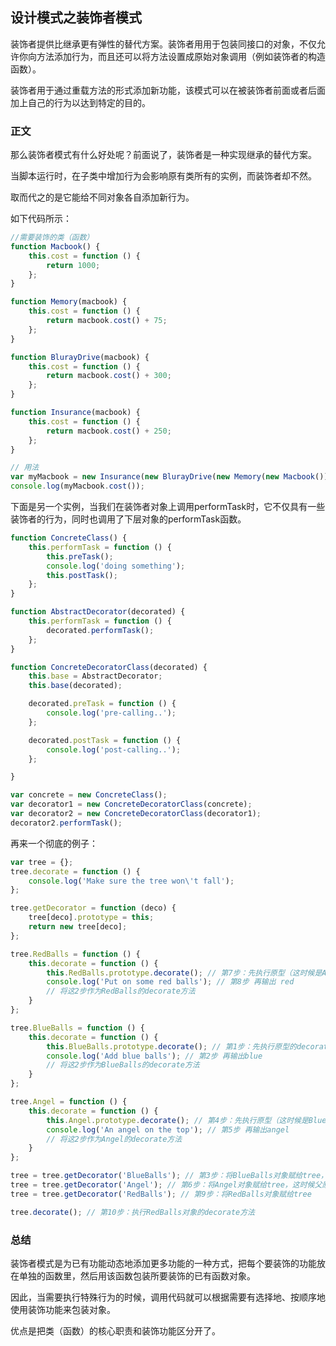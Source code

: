 ## 设计模式之装饰者模式

装饰者提供比继承更有弹性的替代方案。装饰者用用于包装同接口的对象，不仅允许你向方法添加行为，而且还可以将方法设置成原始对象调用（例如装饰者的构造函数）。

装饰者用于通过重载方法的形式添加新功能，该模式可以在被装饰者前面或者后面加上自己的行为以达到特定的目的。

### **正文**

那么装饰者模式有什么好处呢？前面说了，装饰者是一种实现继承的替代方案。

当脚本运行时，在子类中增加行为会影响原有类所有的实例，而装饰者却不然。

取而代之的是它能给不同对象各自添加新行为。

如下代码所示：

```js
//需要装饰的类（函数）
function Macbook() {
    this.cost = function () {
        return 1000;
    };
}

function Memory(macbook) {
    this.cost = function () {
        return macbook.cost() + 75;
    };
}

function BlurayDrive(macbook) {
    this.cost = function () {
        return macbook.cost() + 300;
    };
}

function Insurance(macbook) {
    this.cost = function () {
        return macbook.cost() + 250;
    };
}

// 用法
var myMacbook = new Insurance(new BlurayDrive(new Memory(new Macbook())));
console.log(myMacbook.cost());
```

下面是另一个实例，当我们在装饰者对象上调用performTask时，它不仅具有一些装饰者的行为，同时也调用了下层对象的performTask函数。

```js
function ConcreteClass() {
    this.performTask = function () {
        this.preTask();
        console.log('doing something');
        this.postTask();
    };
}

function AbstractDecorator(decorated) {
    this.performTask = function () {
        decorated.performTask();
    };
}

function ConcreteDecoratorClass(decorated) {
    this.base = AbstractDecorator;
    this.base(decorated);

    decorated.preTask = function () {
        console.log('pre-calling..');
    };

    decorated.postTask = function () {
        console.log('post-calling..');
    };

}

var concrete = new ConcreteClass();
var decorator1 = new ConcreteDecoratorClass(concrete);
var decorator2 = new ConcreteDecoratorClass(decorator1);
decorator2.performTask();
```

再来一个彻底的例子：

```js
var tree = {};
tree.decorate = function () {
    console.log('Make sure the tree won\'t fall');
};

tree.getDecorator = function (deco) {
    tree[deco].prototype = this;
    return new tree[deco];
};

tree.RedBalls = function () {
    this.decorate = function () {
        this.RedBalls.prototype.decorate(); // 第7步：先执行原型（这时候是Angel了）的decorate方法
        console.log('Put on some red balls'); // 第8步 再输出 red
        // 将这2步作为RedBalls的decorate方法
    }
};

tree.BlueBalls = function () {
    this.decorate = function () {
        this.BlueBalls.prototype.decorate(); // 第1步：先执行原型的decorate方法，也就是tree.decorate()
        console.log('Add blue balls'); // 第2步 再输出blue
        // 将这2步作为BlueBalls的decorate方法
    }
};

tree.Angel = function () {
    this.decorate = function () {
        this.Angel.prototype.decorate(); // 第4步：先执行原型（这时候是BlueBalls了）的decorate方法
        console.log('An angel on the top'); // 第5步 再输出angel
        // 将这2步作为Angel的decorate方法
    }
};

tree = tree.getDecorator('BlueBalls'); // 第3步：将BlueBalls对象赋给tree，这时候父原型里的getDecorator依然可用
tree = tree.getDecorator('Angel'); // 第6步：将Angel对象赋给tree，这时候父原型的父原型里的getDecorator依然可用
tree = tree.getDecorator('RedBalls'); // 第9步：将RedBalls对象赋给tree

tree.decorate(); // 第10步：执行RedBalls对象的decorate方法
```

### **总结**

装饰者模式是为已有功能动态地添加更多功能的一种方式，把每个要装饰的功能放在单独的函数里，然后用该函数包装所要装饰的已有函数对象。

因此，当需要执行特殊行为的时候，调用代码就可以根据需要有选择地、按顺序地使用装饰功能来包装对象。

优点是把类（函数）的核心职责和装饰功能区分开了。

